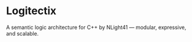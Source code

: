 # Logitectix
A semantic logic architecture for C++ by NLight41 — modular, expressive, and scalable.

